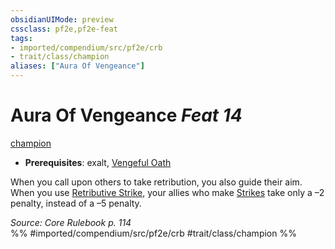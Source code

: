 ```yaml
---
obsidianUIMode: preview
cssclass: pf2e,pf2e-feat
tags:
- imported/compendium/src/pf2e/crb
- trait/class/champion
aliases: ["Aura Of Vengeance"]
---
```

# Aura Of Vengeance  *Feat 14*  
[champion](rules/traits/champion.md)  

- **Prerequisites**: exalt, [Vengeful Oath](vengeful-oath.md)

When you call upon others to take retribution, you also guide their aim. When you use [Retributive Strike](rules/actions/retributive-strike.md), your allies who make [Strikes](strike.md) take only a –2 penalty, instead of a –5 penalty.

*Source: Core Rulebook p. 114*  
%% #imported/compendium/src/pf2e/crb #trait/class/champion %%